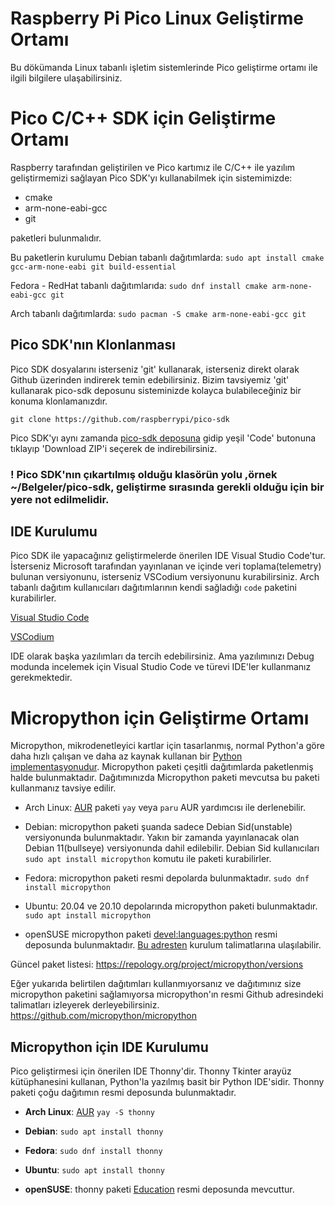 # Raspberry Pi Pico Linux Geliştirme Ortamı
Bu dökümanda Linux tabanlı işletim sistemlerinde Pico geliştirme ortamı ile ilgili bilgilere ulaşabilirsiniz.

# Pico C/C++ SDK için Geliştirme Ortamı
Raspberry tarafından geliştirilen ve Pico kartımız ile C/C++ ile yazılım geliştirmemizi sağlayan Pico SDK'yı kullanabilmek için sistemimizde:
- cmake
- arm-none-eabi-gcc
- git 

paketleri bulunmalıdır.

Bu paketlerin kurulumu Debian tabanlı dağıtımlarda:
`sudo apt install cmake gcc-arm-none-eabi git build-essential`

Fedora - RedHat tabanlı dağıtımlarıda:
`sudo dnf install cmake arm-none-eabi-gcc git`

Arch tabanlı dağıtımlarda:
`sudo pacman -S cmake arm-none-eabi-gcc git`

## Pico SDK'nın Klonlanması
Pico SDK dosyalarını isterseniz 'git' kullanarak, isterseniz direkt olarak Github üzerinden indirerek temin edebilirsiniz. Bizim tavsiyemiz 'git' kullanarak pico-sdk deposunu sisteminizde kolayca bulabileceğiniz bir konuma klonlamanızdır. 

`git clone https://github.com/raspberrypi/pico-sdk`

Pico SDK'yı aynı zamanda [pico-sdk deposuna](https://github.com/raspberrypi/pico-sdk) gidip yeşil 'Code' butonuna tıklayıp 'Download ZIP'i seçerek de indirebilirsiniz. 

### ! Pico SDK'nın çıkartılmış olduğu klasörün yolu ,örnek ~/Belgeler/pico-sdk, geliştirme sırasında gerekli olduğu için bir yere not edilmelidir.

## IDE Kurulumu
Pico SDK ile yapacağınız geliştirmelerde önerilen IDE Visual Studio Code'tur. İsterseniz Microsoft tarafından yayınlanan ve içinde veri toplama(telemetry) bulunan versiyonunu, isterseniz VSCodium versiyonunu kurabilirsiniz. Arch tabanlı dağıtım kullanıcıları dağıtımlarının kendi sağladığı `code` paketini kurabilirler.

[Visual Studio Code](https://code.visualstudio.com/)

[VSCodium](https://vscodium.com/)

IDE olarak başka yazılımları da tercih edebilirsiniz. Ama yazılımınızı Debug modunda incelemek için Visual Studio Code ve türevi IDE'ler kullanmanız gerekmektedir. 

# Micropython için Geliştirme Ortamı
Micropython, mikrodenetleyici kartlar için tasarlanmış, normal Python'a göre daha hızlı çalışan ve daha az kaynak kullanan bir [Python implementasyonudur](https://wiki.python.org/moin/PythonImplementations). Micropython paketi çeşitli dağıtımlarda paketlenmiş halde bulunmaktadır. Dağıtımınızda Micropython paketi mevcutsa bu paketi kullanmanız tavsiye edilir.

- Arch Linux:   [AUR](https://aur.archlinux.org/packages/micropython/) paketi `yay` veya `paru` AUR yardımcısı ile derlenebilir.    

- Debian:       micropython paketi şuanda sadece Debian Sid(unstable) versiyonunda bulunmaktadır. Yakın bir zamanda yayınlanacak olan Debian 11(bullseye) versiyonunda dahil edilebilir. Debian Sid kullanıcıları `sudo apt install micropython` komutu ile paketi kurabilirler. 

- Fedora:       micropython paketi resmi depolarda bulunmaktadır. `sudo dnf install micropython` 

- Ubuntu:       20.04 ve 20.10 depolarında micropython paketi bulunmaktadır. `sudo apt install micropython` 

- openSUSE      micropython paketi [devel:languages:python](https://build.opensuse.org/project/show/devel:languages:python) resmi deposunda bulunmaktadır. [Bu adresten](https://software.opensuse.org//download.html?project=devel%3Alanguages%3Apython&package=micropython) kurulum talimatlarına ulaşılabilir. 

Güncel paket listesi: https://repology.org/project/micropython/versions

Eğer yukarıda belirtilen dağıtımları kullanmıyorsanız ve dağıtımınız size micropython paketini sağlamıyorsa micropython'ın resmi Github adresindeki talimatları izleyerek derleyebilirsiniz.
https://github.com/micropython/micropython

## Micropython için IDE Kurulumu
Pico geliştirmesi için önerilen IDE Thonny'dir. Thonny Tkinter arayüz kütüphanesini kullanan, Python'la yazılmış basit bir Python IDE'sidir. Thonny paketi çoğu dağıtımın resmi deposunda bulunmaktadır.

- **Arch Linux**: [AUR](https://aur.archlinux.org/packages/thonny/) `yay -S thonny`

- **Debian**: `sudo apt install thonny`

- **Fedora**: `sudo dnf install thonny`

- **Ubuntu**: `sudo apt install thonny`

- **openSUSE**: thonny paketi [Education](https://build.opensuse.org/project/show/Education) resmi deposunda mevcuttur.


